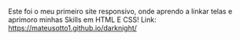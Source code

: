 Este foi o meu primeiro site responsivo, onde aprendo a linkar telas e aprimoro minhas Skills em HTML E CSS!
Link: https://mateusotto1.github.io/darknight/
